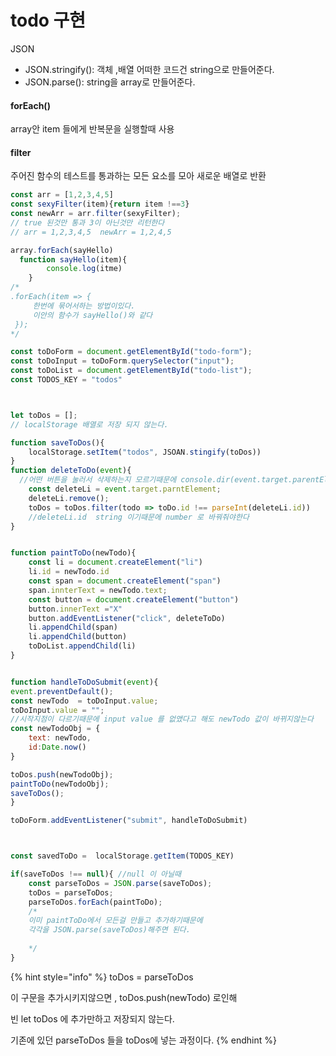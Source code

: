 # todo 구현

JSON

* JSON.stringify\(\): 객체 ,배열 어떠한 코드건 string으로 만들어준다.
* JSON.parse\(\): string을 array로 만들어준다.

#### forEach\(\)

array안 item 들에게 반복문을 실행할때 사용

#### filter

주어진 함수의 테스트를 통과하는 모든 요소를 모아 새로운 배열로 반환

```javascript
const arr = [1,2,3,4,5]
const sexyFilter(item){return item !==3}
const newArr = arr.filter(sexyFilter);
// true 된것만 통과 3이 아닌것만 리턴한다
// arr = 1,2,3,4,5  newArr = 1,2,4,5 

```

```javascript
array.forEach(sayHello)
  function sayHello(item){
        console.log(itme)
    }
/*
.forEach(item => {
     한번에 묶어서하는 방법이있다.
     이안의 함수가 sayHello()와 같다
 });
*/
```

```javascript
const toDoForm = document.getElementById("todo-form");
const toDoInput = toDoForm.querySelector("input");
const toDoList = document.getElementById("todo-list");
const TODOS_KEY = "todos"



let toDos = [];
// localStorage 배열로 저장 되지 않는다.

function saveToDos(){
    localStorage.setItem("todos", JSOAN.stingify(toDos))
}
function deleteToDo(event){
  //어떤 버튼을 눌러서 삭제하는지 모르기때문에 console.dir(event.target.parentElement) 를하면각각의 타겟을 찾을수있다. 
    const deleteLi = event.target.parntElement;
    deleteLi.remove();
    toDos = toDos.filter(todo => toDo.id !== parseInt(deleteLi.id))
    //deleteLi.id  string 이기때문에 number 로 바꿔줘야한다
}


function paintToDo(newTodo){
    const li = document.createElement("li")
    li.id = newTodo.id
    const span = document.createElement("span")
    span.innterText = newTodo.text;
    const button = document.createElement("button")
    button.innerText ="X"
    button.addEventListener("click", deleteToDo)
    li.appendChild(span)
    li.appendChild(button)
    toDoList.appendChild(li)
}


function handleToDoSubmit(event){
event.preventDefault();
const newTodo  = toDoInput.value; 
toDoInput.value = ""; 
//시작지점이 다르기때문에 input value 를 없앴다고 해도 newTodo 값이 바뀌지않는다
const newTodoObj = {
    text: newTodo,
    id:Date.now()
}

toDos.push(newTodoObj);
paintToDo(newTodoObj);
saveToDos(); 
}

toDoForm.addEventListener("submit", handleToDoSubmit)



const savedToDo =  localStorage.getItem(TODOS_KEY)

if(saveToDos !== null){ //null 이 아닐때
    const parseToDos = JSON.parse(saveToDos); 
    toDos = parseToDos;
    parseToDos.forEach(paintToDo);
    /*
    이미 paintToDo에서 모든걸 만들고 추가하기때문에 
    각각을 JSON.parse(saveToDos)해주면 된다.
    
    */
}


```

{% hint style="info" %}
toDos = parseToDos 

이 구문을 추가시키지않으면 ,  toDos.push\(newTodo\) 로인해  

빈 let toDos 에 추가만하고 저장되지 않는다. 

기존에 있던 parseToDos 들을 toDos에 넣는 과정이다.
{% endhint %}

####  



